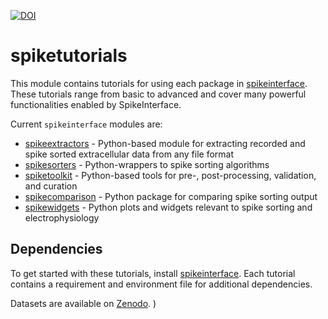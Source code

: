 [![DOI](https://zenodo.org/badge/DOI/10.5281/zenodo.3825284.svg)](https://doi.org/10.5281/zenodo.3825284)


# spiketutorials

This module contains tutorials for using each package in [spikeinterface](https://github.com/SpikeInterface/spikeinterface).
These tutorials range from basic to advanced and cover many powerful functionalities enabled by SpikeInterface.

Current `spikeinterface` modules are:

- [spikeextractors](https://github.com/SpikeInterface/spikeextractors) - Python-based module for extracting recorded and spike sorted extracellular data from any file format
- [spikesorters](https://github.com/SpikeInterface/spikesorters) - Python-wrappers to spike sorting algorithms
- [spiketoolkit](https://github.com/SpikeInterface/spiketoolkit) - Python-based tools for pre-, post-processing, validation, and curation
- [spikecomparison](https://github.com/SpikeInterface/spikecomparison) - Python package for comparing spike sorting output
- [spikewidgets](https://github.com/SpikeInterface/spikewidgets) - Python plots and widgets relevant to spike sorting and electrophysiology

## Dependencies

To get started with these tutorials, install [spikeinterface](https://github.com/SpikeInterface/spikeinterface).
Each tutorial contains a requirement and environment file for additional dependencies.

Datasets are available on [Zenodo](https://doi.org/10.5281/zenodo.3825284).
)

